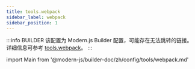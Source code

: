 ```yaml
---
title: tools.webpack
sidebar_label: webpack
sidebar_position: 1
---
```


:::info BUILDER
该配置为 Modern.js Builder 配置，可能存在无法跳转的链接。详细信息可参考 [tools.webpack](https://modernjs.dev/builder/zh/api/config-tools.html#tools-webpack)。
:::

import Main from '@modern-js/builder-doc/zh/config/tools/webpack.md'

<Main />
